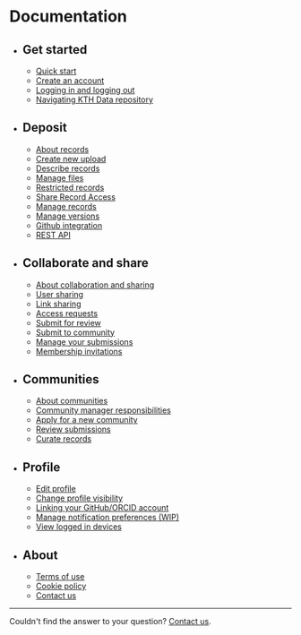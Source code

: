 <!-- markdownlint-disable MD007 -->
# Documentation

<div class="grid cards" markdown>

- ## Get started

    - [Quick start](get_started/quick_start.md)
    - [Create an account](get_started/create_account.md)
    - [Logging in and logging out](get_started/login_logout.md)
    - [Navigating KTH Data repository](get_started/navigating_site.md)

- ## Deposit

    - [About records](deposit/about_records.md)
    - [Create new upload](deposit/create_new_upload.md)
    - [Describe records](deposit/describe_records.md)
    - [Manage files](deposit/manage_files.md)
    - [Restricted records](deposit/restrict_record_access.md)
    - [Share Record Access](deposit/share_record_access.md)
    - [Manage records](deposit/manage_records.md)
    - [Manage versions](deposit/manage_versions.md)
    - [Github integration](deposit/github_integration.md)
    - [REST API](deposit/rest_api.md)

- ## Collaborate and share

    - [About collaboration and sharing](share/about_share.md)
    - [User sharing](share/user_sharing.md)
    - [Link sharing](share/link_sharing.md)
    - [Access requests](share/access_requests.md)
    - [Submit for review](share/submit_for_review.md)
    - [Submit to community](share/submit_to_community.md)
    - [Manage your submissions](share/manage_submissions.md)
    - [Membership invitations](share/membership_invitations.md)

- ## Communities

    - [About communities](communities/about_communities.md)
    - [Community manager responsibilities](communities/community_manager_responsibilities.md)
    - [Apply for a new community](communities/apply_new_community.md)
    - [Review submissions](communities/review_submissions.md)
    - [Curate records](communities/curate_records.md)

- ## Profile

    - [Edit profile](profile/edit_profile.md)
    - [Change profile visibility](profile/change_profile_visibility.md)
    - [Linking your GitHub/ORCID account](profile/link_external_accounts.md)
    - [Manage notification preferences (WIP)](#)
    - [View logged in devices](get_started/viewing-devices.md)

- ## About

    - [Terms of use](terms.md)
    - [Cookie policy](cookie-policy.md)
    - [Contact us](https://www.kth.se/om/fakta)

</div>

---

Couldn't find the answer to your question? [Contact us](https://www.kth.se/om/fakta).
